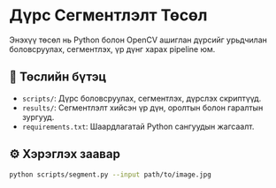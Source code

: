 # Дүрс Сегментлэлт Төсөл

Энэхүү төсөл нь Python болон OpenCV ашиглан дүрсийг урьдчилан боловсруулах, сегментлэх, үр дүнг харах pipeline юм.

## 📁 Төслийн бүтэц
- `scripts/`: Дүрс боловсруулах, сегментлэх, дүрслэх скриптүүд.
- `results/`: Сегментлэлт хийсэн үр дүн, оролтын болон гаралтын зургууд.
- `requirements.txt`: Шаардлагатай Python сангуудын жагсаалт.

## ⚙️ Хэрэглэх заавар

```bash
python scripts/segment.py --input path/to/image.jpg
